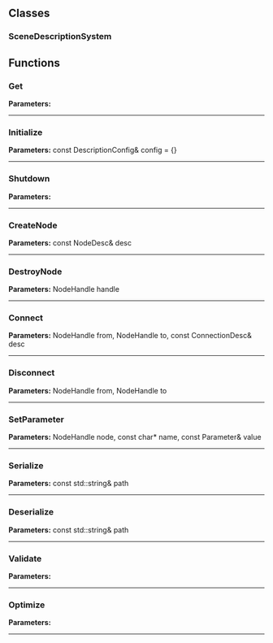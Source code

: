 
## Classes

### SceneDescriptionSystem




## Functions

### Get



**Parameters:** 

---

### Initialize



**Parameters:** const DescriptionConfig& config = {}

---

### Shutdown



**Parameters:** 

---

### CreateNode



**Parameters:** const NodeDesc& desc

---

### DestroyNode



**Parameters:** NodeHandle handle

---

### Connect



**Parameters:** NodeHandle from, NodeHandle to, const ConnectionDesc& desc

---

### Disconnect



**Parameters:** NodeHandle from, NodeHandle to

---

### SetParameter



**Parameters:** NodeHandle node, const char* name, const Parameter& value

---

### Serialize



**Parameters:** const std::string& path

---

### Deserialize



**Parameters:** const std::string& path

---

### Validate



**Parameters:** 

---

### Optimize



**Parameters:** 

---
